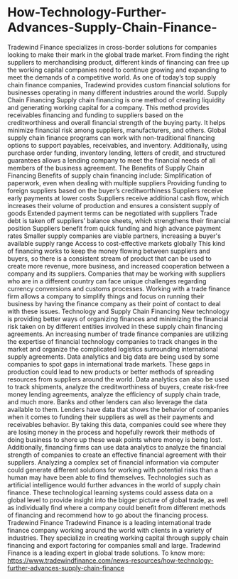 # How-Technology-Further-Advances-Supply-Chain-Finance-
Tradewind Finance specializes in cross-border solutions for companies looking to make their mark in the global trade market. From finding the right suppliers to merchandising product, different kinds of financing can free up the working capital companies need to continue growing and expanding to meet the demands of a competitive world. As one of today’s top supply chain finance companies, Tradewind provides custom financial solutions for businesses operating in many different industries around the world.  Supply Chain Financing  Supply chain financing is one method of creating liquidity and generating working capital for a company. This method provides receivables financing and funding to suppliers based on the creditworthiness and overall financial strength of the buying party. It helps minimize financial risk among suppliers, manufacturers, and others.  Global supply chain finance programs can work with non-traditional financing options to support payables, receivables, and inventory. Additionally, using purchase order funding, inventory lending, letters of credit, and structured guarantees allows a lending company to meet the financial needs of all members of the business agreement.  The Benefits of Supply Chain Financing  Benefits of supply chain financing include:  Simplification of paperwork, even when dealing with multiple suppliers Providing funding to foreign suppliers based on the buyer’s creditworthiness Suppliers receive early payments at lower costs Suppliers receive additional cash flow, which increases their volume of production and ensures a consistent supply of goods Extended payment terms can be negotiated with suppliers Trade debt is taken off suppliers’ balance sheets, which strengthens their financial position Suppliers benefit from quick funding and high advance payment rates Smaller supply companies are viable partners, increasing a buyer's available supply range Access to cost-effective markets globally This kind of financing works to keep the money flowing between suppliers and buyers, so there is a consistent stream of product that can be used to create more revenue, more business, and increased cooperation between a company and its suppliers.  Companies that may be working with suppliers who are in a different country can face unique challenges regarding currency conversions and customs processes. Working with a trade finance firm allows a company to simplify things and focus on running their business by having the finance company as their point of contact to deal with these issues.  Technology and Supply Chain Financing  New technology is providing better ways of organizing finances and minimizing the financial risk taken on by different entities involved in these supply chain financing agreements. An increasing number of trade finance companies are utilizing the expertise of financial technology companies to track changes in the market and organize the complicated logistics surrounding international supply agreements.  Data analytics and big data are being used by some companies to spot gaps in international trade markets. These gaps in production could lead to new products or better methods of spreading resources from suppliers around the world. Data analytics can also be used to track shipments, analyze the creditworthiness of buyers, create risk-free money lending agreements, analyze the efficiency of supply chain trade, and much more.  Banks and other lenders can also leverage the data available to them. Lenders have data that shows the behavior of companies when it comes to funding their suppliers as well as their payments and receivables behavior. By taking this data, companies could see where they are losing money in the process and hopefully rework their methods of doing business to shore up these weak points where money is being lost.  Additionally, financing firms can use data analytics to analyze the financial strength of companies to create an effective financial agreement with their suppliers. Analyzing a complex set of financial information via computer could generate different solutions for working with potential risks than a human may have been able to find themselves.  Technologies such as artificial intelligence would further advances in the world of supply chain finance. These technological learning systems could assess data on a global level to provide insight into the bigger picture of global trade, as well as individually find where a company could benefit from different methods of financing and recommend how to go about the financing process.  Tradewind Finance  Tradewind Finance is a leading international trade finance company working around the world with clients in a variety of industries. They specialize in creating working capital through supply chain financing and export factoring for companies small and large. Tradewind Finance is a leading expert in global trade solutions. To know more: https://www.tradewindfinance.com/news-resources/how-technology-further-advances-supply-chain-finance
